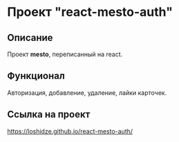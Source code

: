 # Проект "react-mesto-auth"

## Описание
Проект **mesto**, переписанный на react.

## Функционал
Авторизация, добавление, удаление, лайки карточек.

## Ссылка на проект
https://loshidze.github.io/react-mesto-auth/
